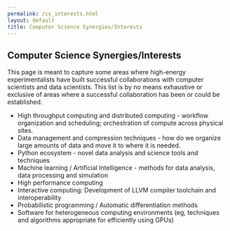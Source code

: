 ```yaml
---
permalink: /cs_interests.html
layout: default
title: Computer Science Synergies/Interests
---
```


## Computer Science Synergies/Interests

This page is meant to capture some areas where high-energy experimentalists have
built successful collaborations with computer scientists and data scientists. This 
list is by no means exhaustive or exclusive of areas where a successful collaboration
has been or could be established.
  * High throughput computing and distributed computing - workflow organization and scheduling; orchestration of compute across physical sites.
  * Data management and compression techniques - how do we organize large amounts of data and move it to where it is needed.
  * Python ecosystem - novel data analysis and science tools and techniques
  * Machine learning / Artificial Intelligence - methods for data analysis, data processing and simulation
  * High performance computing 
  * Interactive computing: Development of LLVM compiler toolchain and interoperability 
  * Probabilistic programming / Automatic differentiation methods
  * Software for heterogeneous computing environments (eg, techniques and algorithms appropriate for efficiently using GPUs) 
